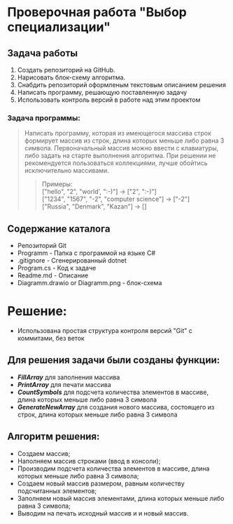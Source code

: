 # Проверочная работа "Выбор специализации"

## Задача работы
1. Создать репозиторий на GitHub.
2. Нарисовать блок-схему алгоритма.
3. Снабдить репозиторий оформленым текстовым описанием решения
4. Написать программу, решающую поставленную задачу
5. Использовать контроль версий в работе над этим проектом

### Задача программы:
> Написать программу, которая из имеющегося массива строк формирует массив из строк, длина которых меньше либо равна 3 символа. Первоначальный массив можно ввести с клавиатуры, либо задать на старте выполнения алгоритма. При решении не рекомендуется пользоваться коллекциями, лучше обойтись исключительно массивами.
>> Примеры:  
["hello", "2", "world', ":-)"] -> ["2", ":-)"]  
["1234", "1567", "-2", "computer science"] -> ["-2"]  
["Russia", "Denmark", "Kazan"] -> []

## Содержание каталога

- Репозиторий Git
- Programm - Папка с программой на языке C#  
- .gitignore - Сгенерированный dotnet
- Program.cs - Код к задаче
- Readme.md - Описание
- Diagramm.drawio or Diagramm.png - блок-схема

# Решение: #
* Использована простая структура контроля версий "Git" с коммитами, без веток

## Для решения задачи были созданы функции: ##
* ***FillArray*** для заполнения массива
* ***PrintArray*** для печати массива
* ***CountSymbols*** для подсчета количества элементов в массиве, длина которых меньше либо равна 3 символа
* ***GenerateNewArray*** для создания нового массива, состоящего из строк, длина которых меньше либо равна 3 символа

## Алгоритм решения: ##
* Создаем массив;
* Наполняем массив строками (ввод в консоли);
* Производим подсчета количества элементов в массиве, длина которых меньше либо равна 3 символа;
* Создаем новый массив размером, равным количеству подсчитанных элементов;
* Заполняем новый массив элементами, длина которых меньше либо равна 3 символа;
* Выводим на печать исходный массив и и новый массив.
